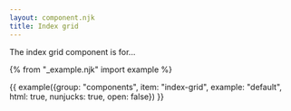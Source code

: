 ```yaml
---
layout: component.njk
title: Index grid
---
```


The index grid component is for...

{% from "_example.njk" import example %}

{{ example({group: "components", item: "index-grid", example: "default", html: true, nunjucks: true, open: false}) }}
